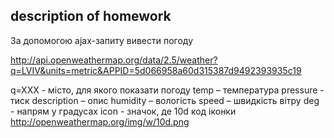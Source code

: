 ## description of homework

За допомогою ajax-запиту вивести погоду

http://api.openweathermap.org/data/2.5/weather?q=LVIV&units=metric&APPID=5d066958a60d315387d9492393935c19

q=XXX - місто, для якого показати погоду
temp – температура
pressure - тиск
description – опис
humidity – вологість
speed – швидкість вітру
deg - напрям у градусах
icon - значок, де 10d код іконки
http://openweathermap.org/img/w/10d.png